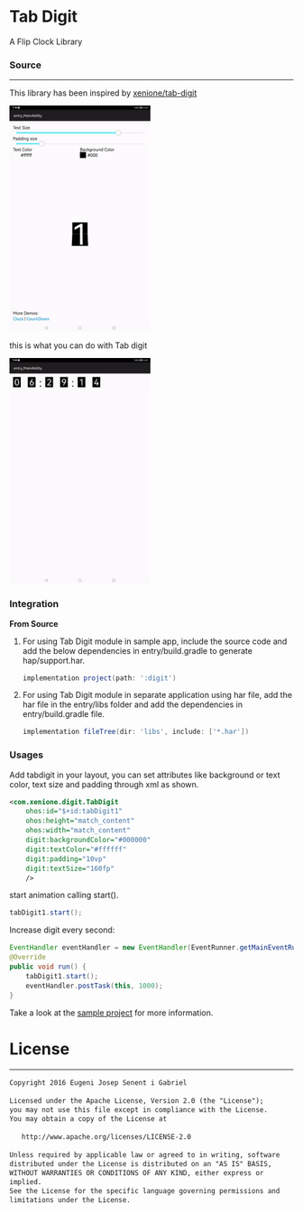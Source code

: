 # Tab Digit
A Flip Clock Library

### Source
---
This library has been inspired by [xenione/tab-digit](https://github.com/xenione/tab-digit)

<img alt="tab-digit" src="assets/control-demo.gif" style="height: 400px" />

this is what you can do with Tab digit

<img alt="tab-digit" src="assets/clock-demo.gif" style="height: 400px" />

### Integration
**From Source**
1. For using Tab Digit module in sample app, include the source code and add the below dependencies in entry/build.gradle to generate hap/support.har.
    ```groovy
    implementation project(path: ':digit')
    ```
2. For using Tab Digit module in separate application using har file, add the har file in the entry/libs folder and add the dependencies in entry/build.gradle file.
    ```groovy
   implementation fileTree(dir: 'libs', include: ['*.har'])
   
### Usages
Add tabdigit in your layout, you can set attributes like background or text color, text size and padding through xml as shown.
```xml
<com.xenione.digit.TabDigit
    ohos:id="$+id:tabDigit1"
    ohos:height="match_content"
    ohos:width="match_content"
    digit:backgroundColor="#000000"
    digit:textColor="#ffffff"
    digit:padding="10vp"
    digit:textSize="160fp"
    />
```

start animation calling start().

```java
tabDigit1.start();
```  
Increase digit every second:
```java
EventHandler eventHandler = new EventHandler(EventRunner.getMainEventRunner()); 
@Override
public void run() {
    tabDigit1.start();
    eventHandler.postTask(this, 1000);
}
```


Take a look at the [sample project](entry) for more information.


# License
-------
    Copyright 2016 Eugeni Josep Senent i Gabriel

    Licensed under the Apache License, Version 2.0 (the "License");
    you may not use this file except in compliance with the License.
    You may obtain a copy of the License at

       http://www.apache.org/licenses/LICENSE-2.0

    Unless required by applicable law or agreed to in writing, software
    distributed under the License is distributed on an "AS IS" BASIS,
    WITHOUT WARRANTIES OR CONDITIONS OF ANY KIND, either express or implied.
    See the License for the specific language governing permissions and
    limitations under the License.